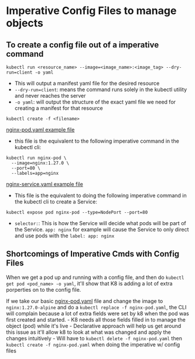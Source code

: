 # Imperative Config Files to manage objects

## To create a config file out of a imperative command
`kubectl run <resource_name> --image=<image_name>:<image_tag> --dry-run=client -o yaml`

- This will output a manifest yaml file for the desired resource 
- `--dry-run=client`: means the command runs solely in the kubectl utility and never reaches the server
- `-o yaml`: will output the structure of the exact yaml file we need for creating a manifest for that resource


`kubectl create -f <filename>`

[nginx-pod.yaml example file](./nginx-pod.yaml)
- this file is the equivalent to the following imperative command in the kubectl cli:
```
kubectl run nginx-pod \
  --image=nginx:1.27.0 \
  --port=80 \
  --labels=app=nginx
  ```

[nginx-service.yaml example file](./nginx-service.yaml)
- This file is the equivalent to doing the following imperative command in the kubectl cli to create a Service:

```
kubectl expose pod nginx-pod --type=NodePort --port=80 
```
- `selector:`: This is how the Service will decide what pods will be part of the Service. `app: nginx` for example will cause the Service to only direct and use pods with the `label: app: nginx`

## Shortcomings of Imperative Cmds with Config Files

When we get a pod up and running with a config file, and then do `kubectl get pod <pod_name> -o yaml`, it'll show that K8 is adding a lot of extra porperties on to the config file.

If we take our basic [nginx-pod.yaml](./nginx-pod.yaml) file and change the image to `nginx:1.27.0-alpine` and do a `kubectl replace -f nginx-pod.yaml`, the CLI will complain because a lot of extra fields were set by k8 when the pod was first created and started. 
    - K8 needs all those fields filled in to manage the object (pod) while it's live
    - Declarative approach will help us get around this issue as it'll allow k8 to look at what was changed and apply the changes intuitively
    - Will have to `kubectl delete -f nginx-pod.yaml` then `kubectl create -f nginx-pod.yaml` when doing the imperative w/ config files